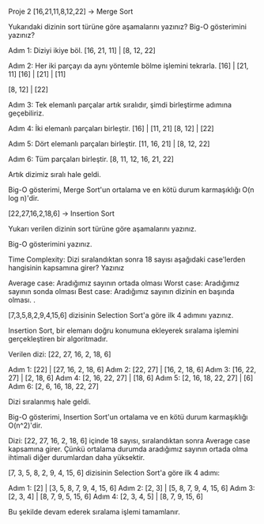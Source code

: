 Proje 2
[16,21,11,8,12,22] -> Merge Sort

Yukarıdaki dizinin sort türüne göre aşamalarını yazınız?
Big-O gösterimini yazınız?


Adım 1: Diziyi ikiye böl.
[16, 21, 11] | [8, 12, 22]

Adım 2: Her iki parçayı da aynı yöntemle bölme işlemini tekrarla.
[16] | [21, 11]
[16] | [21] | [11]

[8, 12] | [22]

Adım 3: Tek elemanlı parçalar artık sıralıdır, şimdi birleştirme adımına geçebiliriz.

Adım 4: İki elemanlı parçaları birleştir.
[16] | [11, 21]
[8, 12] | [22]

Adım 5: Dört elemanlı parçaları birleştir.
[11, 16, 21] | [8, 12, 22]

Adım 6: Tüm parçaları birleştir.
[8, 11, 12, 16, 21, 22]

Artık dizimiz sıralı hale geldi.

Big-O gösterimi, Merge Sort'un ortalama ve en kötü durum karmaşıklığı O(n log n)'dir.


[22,27,16,2,18,6] -> Insertion Sort

Yukarı verilen dizinin sort türüne göre aşamalarını yazınız.

Big-O gösterimini yazınız.

Time Complexity: Dizi sıralandıktan sonra 18 sayısı aşağıdaki case'lerden hangisinin kapsamına girer? Yazınız

Average case: Aradığımız sayının ortada olması
Worst case: Aradığımız sayının sonda olması
Best case: Aradığımız sayının dizinin en başında olması.
.



[7,3,5,8,2,9,4,15,6] dizisinin Selection Sort'a göre ilk 4 adımını yazınız.



Insertion Sort, bir elemanı doğru konumuna ekleyerek sıralama işlemini gerçekleştiren bir algoritmadır.

Verilen dizi: [22, 27, 16, 2, 18, 6]

Adım 1: [22] | [27, 16, 2, 18, 6]
Adım 2: [22, 27] | [16, 2, 18, 6]
Adım 3: [16, 22, 27] | [2, 18, 6]
Adım 4: [2, 16, 22, 27] | [18, 6]
Adım 5: [2, 16, 18, 22, 27] | [6]
Adım 6: [2, 6, 16, 18, 22, 27]

Dizi sıralanmış hale geldi.

Big-O gösterimi, Insertion Sort'un ortalama ve en kötü durum karmaşıklığı O(n^2)'dir.

Dizi: [22, 27, 16, 2, 18, 6] içinde 18 sayısı, sıralandıktan sonra Average case kapsamına girer. Çünkü ortalama durumda aradığımız sayının ortada olma ihtimali diğer durumlardan daha yüksektir.

[7, 3, 5, 8, 2, 9, 4, 15, 6] dizisinin Selection Sort'a göre ilk 4 adımı:

Adım 1: [2] | [3, 5, 8, 7, 9, 4, 15, 6]
Adım 2: [2, 3] | [5, 8, 7, 9, 4, 15, 6]
Adım 3: [2, 3, 4] | [8, 7, 9, 5, 15, 6]
Adım 4: [2, 3, 4, 5] | [8, 7, 9, 15, 6]

Bu şekilde devam ederek sıralama işlemi tamamlanır.
